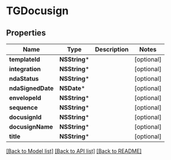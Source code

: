 # TGDocusign

## Properties
Name | Type | Description | Notes
------------ | ------------- | ------------- | -------------
**templateId** | **NSString*** |  | [optional] 
**integration** | **NSString*** |  | [optional] 
**ndaStatus** | **NSString*** |  | [optional] 
**ndaSignedDate** | **NSDate*** |  | [optional] 
**envelopeId** | **NSString*** |  | [optional] 
**sequence** | **NSString*** |  | [optional] 
**docusignId** | **NSString*** |  | [optional] 
**docusignName** | **NSString*** |  | [optional] 
**title** | **NSString*** |  | [optional] 

[[Back to Model list]](../README.md#documentation-for-models) [[Back to API list]](../README.md#documentation-for-api-endpoints) [[Back to README]](../README.md)


